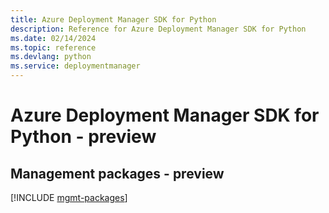```yaml
---
title: Azure Deployment Manager SDK for Python
description: Reference for Azure Deployment Manager SDK for Python
ms.date: 02/14/2024
ms.topic: reference
ms.devlang: python
ms.service: deploymentmanager
---
```

# Azure Deployment Manager SDK for Python - preview

## Management packages - preview
[!INCLUDE [mgmt-packages](deployment-manager-mgmt-index.md)]